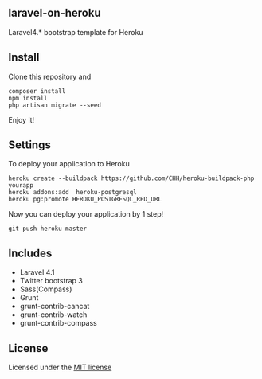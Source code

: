 ## laravel-on-heroku

Laravel4.* bootstrap template for Heroku

## Install

Clone this repository and

```
composer install
npm install
php artisan migrate --seed
```

Enjoy it!

## Settings

To deploy your application to Heroku

```
heroku create --buildpack https://github.com/CHH/heroku-buildpack-php yourapp
heroku addons:add  heroku-postgresql
heroku pg:promote HEROKU_POSTGRESQL_RED_URL
```

Now you can deploy your application by 1 step!

```
git push heroku master
```

## Includes

* Laravel 4.1
* Twitter bootstrap 3
* Sass(Compass)
* Grunt
 * grunt-contrib-cancat
 * grunt-contrib-watch
 * grunt-contrib-compass



## License

Licensed under the [MIT license](http://opensource.org/licenses/MIT)

